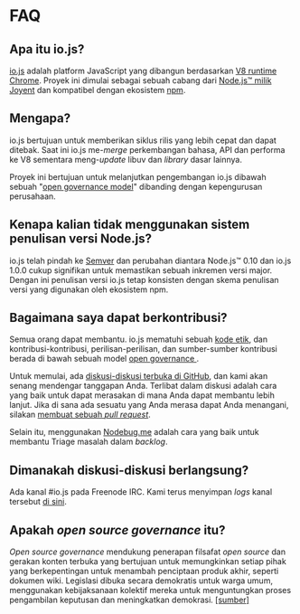 # FAQ

## Apa itu io.js?

[io.js](https://github.com/nodejs/io.js) adalah platform JavaScript yang dibangun berdasarkan [V8 runtime Chrome](http://code.google.com/p/v8/). Proyek ini dimulai sebagai sebuah cabang dari [Node.js™ milik Joyent](https://nodejs.org/) dan kompatibel dengan ekosistem [npm](https://www.npmjs.com/).

## Mengapa?

io.js bertujuan untuk memberikan siklus rilis yang lebih cepat dan dapat ditebak. Saat ini io.js me-*merge* perkembangan bahasa, API dan performa ke V8 sementara meng-*update* libuv dan *library* dasar lainnya.

Proyek ini bertujuan untuk melanjutkan pengembangan io.js dibawah sebuah "[open governance model](https://github.com/nodejs/io.js/blob/master/GOVERNANCE.md#readme)" dibanding dengan kepengurusan perusahaan.

## Kenapa kalian tidak menggunakan sistem penulisan versi Node.js?

io.js telah pindah ke [Semver](http://semver.org/) dan perubahan diantara Node.js™ 0.10 dan io.js 1.0.0 cukup signifikan untuk memastikan sebuah inkremen versi major. Dengan ini penulisan versi io.js tetap konsisten dengan skema penulisan versi yang digunakan oleh ekosistem npm.

## Bagaimana saya dapat berkontribusi?

Semua orang dapat membantu. io.js mematuhi sebuah [kode etik](https://github.com/nodejs/io.js/blob/master/CONTRIBUTING.md#code-of-conduct), dan kontribusi-kontribusi, perilisan-perilisan, dan sumber-sumber kontribusi berada di bawah sebuah model [open governance ](https://github.com/nodejs/io.js/blob/master/GOVERNANCE.md#readme).

Untuk memulai, ada [diskusi-diskusi terbuka di GitHub](https://github.com/nodejs/io.js/issues), dan kami akan senang mendengar tanggapan Anda.
Terlibat dalam diskusi adalah cara yang baik untuk dapat merasakan di mana Anda dapat membantu lebih lanjut. Jika di sana ada sesuatu yang Anda merasa dapat Anda menangani, silakan [membuat sebuah *pull request*](https://github.com/nodejs/io.js/blob/master/CONTRIBUTING.md#code-contributions).

Selain itu, menggunakan [Nodebug.me](http://nodebug.me/) adalah cara yang baik untuk membantu Triage masalah dalam *backlog*.

## Dimanakah diskusi-diskusi berlangsung?

Ada kanal #io.js pada Freenode IRC. Kami terus menyimpan *logs* kanal tersebut [di sini](http://logs.libuv.org/io.js/latest).

## Apakah *open source governance* itu?

*Open source governance* mendukung penerapan filsafat *open source* dan gerakan konten terbuka yang bertujuan untuk memungkinkan setiap pihak yang berkepentingan untuk menambah penciptaan produk akhir, seperti dokumen wiki. Legislasi dibuka secara demokratis untuk warga umum, menggunakan kebijaksanaan kolektif mereka untuk menguntungkan proses pengambilan keputusan dan meningkatkan demokrasi. [[sumber]](https://en.wikipedia.org/wiki/Open-source_governance)
